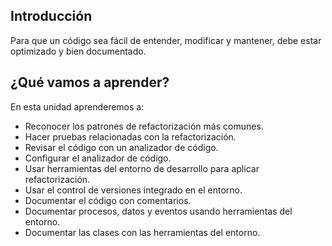 ## Introducción

Para que un código sea fácil de entender, modificar y mantener, debe estar optimizado y bien documentado.

## ¿Qué vamos a aprender?

En esta unidad aprenderemos a:

* Reconocer los patrones de refactorización más comunes.
* Hacer pruebas relacionadas con la refactorización.
* Revisar el código con un analizador de código.
* Configurar el analizador de código.
* Usar herramientas del entorno de desarrollo para aplicar refactorización.
* Usar el control de versiones integrado en el entorno.
* Documentar el código con comentarios.
* Documentar procesos, datos y eventos usando herramientas del entorno.
* Documentar las clases con las herramientas del entorno.
